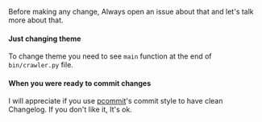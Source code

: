 Before making any change, Always open an issue about that and let's talk more about that.  

#### Just changing theme
To change theme you need to see `main` function at the end of `bin/crawler.py` file.

#### When you were ready to commit changes
I will appreciate if you use [pcommit](https://github.com/pouriya-jahanbakhsh/pcommit)'s commit style to have clean Changelog. If you don't like it, It's ok.

